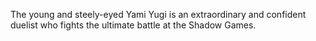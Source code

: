The young and steely-eyed Yami Yugi is an extraordinary and confident duelist who fights the ultimate battle at the Shadow Games.